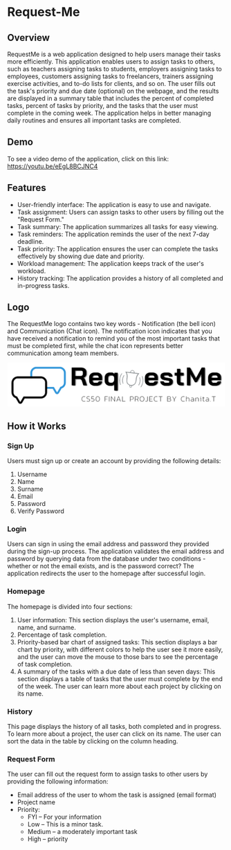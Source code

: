 # Request-Me

## Overview
RequestMe is a web application designed to help users manage their tasks more efficiently. This application enables users to assign tasks to others, such as teachers assigning tasks to students, employers assigning tasks to employees, customers assigning tasks to freelancers, trainers assigning exercise activities, and to-do lists for clients, and so on. The user fills out the task's priority and due date (optional) on the webpage, and the results are displayed in a summary table that includes the percent of completed tasks, percent of tasks by priority, and the tasks that the user must complete in the coming week. The application helps in better managing daily routines and ensures all important tasks are completed.

## Demo
To see a video demo of the application, click on this link: https://youtu.be/eEgL8BCJNC4

## Features
* User-friendly interface: The application is easy to use and navigate.
* Task assignment: Users can assign tasks to other users by filling out the "Request Form."
* Task summary: The application summarizes all tasks for easy viewing.
* Task reminders: The application reminds the user of the next 7-day deadline.
* Task priority: The application ensures the user can complete the tasks effectively by showing due date and priority.
* Workload management: The application keeps track of the user's workload.
* History tracking: The application provides a history of all completed and in-progress tasks.
## Logo
The RequestMe logo contains two key words - Notification (the bell icon) and Communication (Chat icon). The notification icon indicates that you have received a notification to remind you of the most important tasks that must be completed first, while the chat icon represents better communication among team members.

![RequestMe logo](/static/RequestMe_logo_crop.png)

## How it Works
### Sign Up
Users must sign up or create an account by providing the following details:

1. Username
1. Name
1. Surname
1. Email
1. Password
1. Verify Password

### Login
Users can sign in using the email address and password they provided during the sign-up process. The application validates the email address and password by querying data from the database under two conditions - whether or not the email exists, and is the password correct? The application redirects the user to the homepage after successful login.

### Homepage
The homepage is divided into four sections:

1. User information: This section displays the user's username, email, name, and surname.
1. Percentage of task completion.
1. Priority-based bar chart of assigned tasks: This section displays a bar chart by priority, with different colors to help the user see it more easily, and the user can move the mouse to those bars to see the percentage of task completion.
1. A summary of the tasks with a due date of less than seven days: This section displays a table of tasks that the user must complete by the end of the week. The user can learn more about each project by clicking on its name.

### History
This page displays the history of all tasks, both completed and in progress. To learn more about a project, the user can click on its name. The user can sort the data in the table by clicking on the column heading.

### Request Form
The user can fill out the request form to assign tasks to other users by providing the following information:

* Email address of the user to whom the task is assigned (email format)
* Project name
* Priority:
    * FYI – For your information
    * Low – This is a minor task.
    * Medium – a moderately important task
    * High – priority
